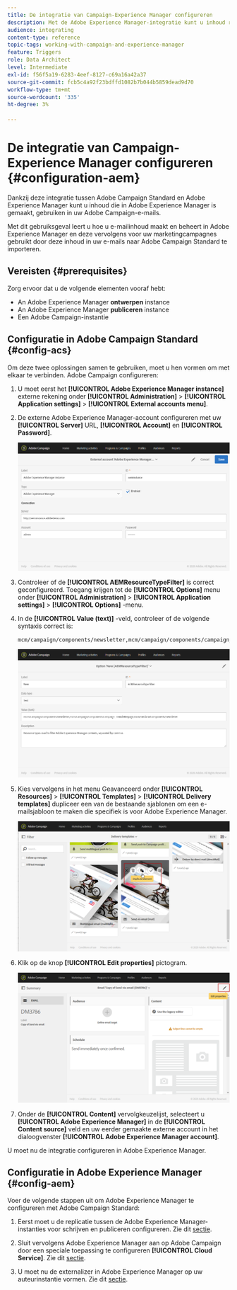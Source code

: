 ```yaml
---
title: De integratie van Campaign-Experience Manager configureren
description: Met de Adobe Experience Manager-integratie kunt u inhoud rechtstreeks in AEM maken en later in Adobe Campaign gebruiken.
audience: integrating
content-type: reference
topic-tags: working-with-campaign-and-experience-manager
feature: Triggers
role: Data Architect
level: Intermediate
exl-id: f56f5a19-6283-4eef-8127-c69a16a42a37
source-git-commit: fcb5c4a92f23bdffd1082b7b044b5859dead9d70
workflow-type: tm+mt
source-wordcount: '335'
ht-degree: 3%

---
```


# De integratie van Campaign-Experience Manager configureren {#configuration-aem}

Dankzij deze integratie tussen Adobe Campaign Standard en Adobe Experience Manager kunt u inhoud die in Adobe Experience Manager is gemaakt, gebruiken in uw Adobe Campaign-e-mails.

Met dit gebruiksgeval leert u hoe u e-mailinhoud maakt en beheert in Adobe Experience Manager en deze vervolgens voor uw marketingcampagnes gebruikt door deze inhoud in uw e-mails naar Adobe Campaign Standard te importeren.

## Vereisten {#prerequisites}

Zorg ervoor dat u de volgende elementen vooraf hebt:

* An Adobe Experience Manager **ontwerpen** instance
* An Adobe Experience Manager **publiceren** instance
* Een Adobe Campaign-instantie

## Configuratie in Adobe Campaign Standard {#config-acs}

Om deze twee oplossingen samen te gebruiken, moet u hen vormen om met elkaar te verbinden.
Adobe Campaign configureren:

1. U moet eerst het **[!UICONTROL Adobe Experience Manager instance]** externe rekening onder **[!UICONTROL Administration]** > **[!UICONTROL Application settings]** > **[!UICONTROL External accounts menu]**.

1. De externe Adobe Experience Manager-account configureren met uw **[!UICONTROL Server]** URL, **[!UICONTROL Account]** en **[!UICONTROL Password]**.

   ![](assets/aem_1.png)

1. Controleer of de **[!UICONTROL AEMResourceTypeFilter]** is correct geconfigureerd. Toegang krijgen tot de **[!UICONTROL Options]** menu onder **[!UICONTROL Administration]** > **[!UICONTROL Application settings]** > **[!UICONTROL Options]** -menu.

1. In de **[!UICONTROL Value (text)]** -veld, controleer of de volgende syntaxis correct is:

   ```
   mcm/campaign/components/newsletter,mcm/campaign/components/campaign_newsletterpage,mcm/neolane/components/newsletter
   ```

   ![](assets/aem_2.png)

1. Kies vervolgens in het menu Geavanceerd onder **[!UICONTROL Resources]** > **[!UICONTROL Templates]** > **[!UICONTROL Delivery templates]** dupliceer een van de bestaande sjablonen om een e-mailsjabloon te maken die specifiek is voor Adobe Experience Manager.

   ![](assets/aem_3.png)

1. Klik op de knop **[!UICONTROL Edit properties]** pictogram.

   ![](assets/aem_4.png)

1. Onder de **[!UICONTROL Content]** vervolgkeuzelijst, selecteert u **[!UICONTROL Adobe Experience Manager]** in de **[!UICONTROL Content source]** veld en uw eerder gemaakte externe account in het dialoogvenster **[!UICONTROL Adobe Experience Manager account]**.

U moet nu de integratie configureren in Adobe Experience Manager.

## Configuratie in Adobe Experience Manager {#config-aem}

Voer de volgende stappen uit om Adobe Experience Manager te configureren met Adobe Campaign Standard:

1. Eerst moet u de replicatie tussen de Adobe Experience Manager-instanties voor schrijven en publiceren configureren. Zie dit [sectie](https://experienceleague.adobe.com/docs/experience-manager-65/administering/integration/campaignstandard.html#configuring-adobe-experience-manager).

1. Sluit vervolgens Adobe Experience Manager aan op Adobe Campaign door een speciale toepassing te configureren **[!UICONTROL Cloud Service]**. Zie dit [sectie](https://experienceleague.adobe.com/docs/experience-manager-65/administering/integration/campaignstandard.html#connecting-aem-to-adobe-campaign).

1. U moet nu de externalizer in Adobe Experience Manager op uw auteurinstantie vormen. Zie dit [sectie](https://experienceleague.adobe.com/docs/experience-manager-65/administering/integration/campaignstandard.html#configuring-the-externalizer).
